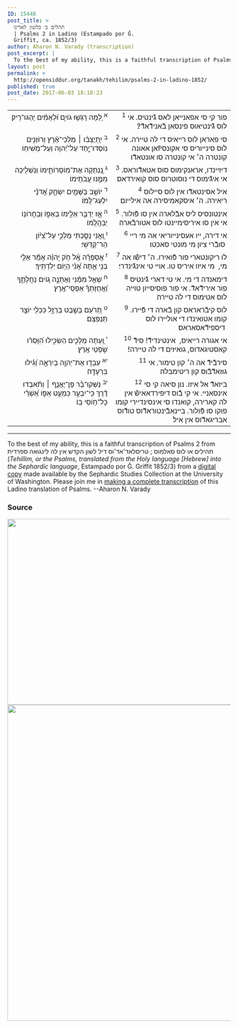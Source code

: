 ```yaml
---
ID: 15448
post_title: >
  תהלים ב׳ בלשון לאדינו
  | Psalms 2 in Ladino (Estampado por Ǧ.
  Griffit, ca. 1852/3)
author: Aharon N. Varady (transcription)
post_excerpt: |
  To the best of my ability, this is a faithful transcription of Psalms 2 from תהילים או לוס סאלמוס ; טריסלאד'אד'וס דיל לשון הקדש אין לה לינגואה ספרדית (<em>Tehillim, or the Psalms, translated from the Holy language [Hebrew] into the Sephardic language</em>, Estampado por Ǧ. Griffit 1852/3) from a <a href="http://digitalcollections.lib.washington.edu/cdm/compoundobject/collection/p16786coll3/id/2453/rec/3">digital copy</a> made available by the Sephardic Studies Collection at the University of Washington. Please join me in <a href="https://he.wikisource.org/wiki/%D7%9E%D7%A4%D7%AA%D7%97:Tehilim,_o_los_Salmos,_trezladados_del_leshon_ha-%E1%B8%B3odesh_en_la_lingua_Sefaradit.pdf">making a complete transcription</a> of this Ladino translation of Psalms. --Aharon N. Varady
layout: post
permalink: >
  http://opensiddur.org/tanakh/tehilim/psalms-2-in-ladino-1852/
published: true
post_date: 2017-06-03 18:18:23
---
```

<table style="margin-left: auto;margin-right: auto;">
<tbody>
<tr><td style="vertical-align:top;">
<div class="liturgy" style="text-align: right;"><span lang="he">
<sup>א</sup>&nbsp;לָ֭מָּה רָגְשׁ֣וּ גוֹיִ֑ם 
וּ֝לְאֻמִּ֗ים יֶהְגּוּ־רִֽיק׃
</span></div></td>

<td style="vertical-align:top;" width="53%">
<div class="ladino" style="text-align: right;"><span lang="he">
<sup>1</sup>&nbsp;‫פור‬‫ קי סי אפאנייאן לאס גﬞינטיס. 
אי לוס גﬞינטיאוס‬ ‫פינסאן בﬞאנידﬞאדﬞ?׃
</span></div></td></tr>


<tr><td style="vertical-align:top;" width="46%">
<div class="liturgy" style="text-align: right;"><span lang="he">
<sup>ב</sup>&nbsp;יִ֥תְיַצְּב֨וּ ׀ מַלְכֵי־אֶ֗רֶץ 
וְרוֹזְנִ֥ים נֽוֹסְדוּ־יָ֑חַד עַל־יְ֝הוָה וְעַל־מְשִׁיחֽוֹ׃
</span></div></td>

<td style="vertical-align:top;" width="53%">
<div class="ladino" style="text-align: right;"><span lang="he">
<sup>2</sup>&nbsp;‫סי פאראן לוס רייאיס די לה‬ ‫טיירה. 
אי לוס סינייוריס סי אקונסיזﬞאן אאונה קונטרה‬ ‫ה׳ אי קונטרה סו אונטאדﬞו׃
</span></div></td></tr>


<tr><td style="vertical-align:top;" width="46%">
<div class="liturgy" style="text-align: right;"><span lang="he">
<sup>ג</sup>&nbsp;נְֽ֭נַתְּקָה אֶת־מֽוֹסְרוֹתֵ֑ימוֹ 
וְנַשְׁלִ֖יכָה מִמֶּ֣נּוּ עֲבֹתֵֽימוֹ׃
</span></div></td>

<td style="vertical-align:top;" width="53%">
<div class="ladino" style="text-align: right;"><span lang="he">
<sup>3</sup>&nbsp;‫דיזיינדו, ‬אראנקימוס‬ סוס אטאדﬞוראס. 
אי איגﬞימוס די נוסוטרוס סוס קואירד‬אס׃
</span></div></td></tr>


<tr><td style="vertical-align:top;" width="46%">
<div class="liturgy" style="text-align: right;"><span lang="he">
<sup>ד</sup>&nbsp;יוֹשֵׁ֣ב בַּשָּׁמַ֣יִם יִשְׂחָ֑ק 
אֲ֝דֹנָ֗י יִלְעַג־לָֽמוֹ׃
</span></div></td>

<td style="vertical-align:top;" width="53%">
<div class="ladino" style="text-align: right;"><span lang="he">
<sup>4</sup>&nbsp;‫איל אסינטאדﬞו אין לוס סיילוס ריאירה. 
ה׳‬ איסקאמיסירה אה אילייום׃
</span></div></td></tr>


<tr><td style="vertical-align:top;" width="46%">
<div class="liturgy" style="text-align: right;"><span lang="he">
<sup>ה</sup>&nbsp;אָ֤ז יְדַבֵּ֣ר אֵלֵ֣ימוֹ בְאַפּ֑וֹ 
וּֽבַחֲרוֹנ֥וֹ יְבַהֲלֵֽמוֹ׃
</span></div></td>

<td style="vertical-align:top;" width="53%">
<div class="ladino" style="text-align: right;"><span lang="he">
<sup>5</sup>&nbsp;‫אינטונסיס ליס אבﬞלארה‬ ‫אין סו פﬞולור. 
אי אין סו איריסימיינטו לוס אטורבﬞ‬ארה׃
</span></div></td></tr>


<tr><td style="vertical-align:top;" width="46%">
<div class="liturgy" style="text-align: right;"><span lang="he">
<sup>ו</sup>&nbsp;וַ֭אֲנִי 
נָסַ֣כְתִּי מַלְכִּ֑י עַל־צִ֝יּ֗וֹן הַר־קָדְשִֽׁי׃
</span></div></td>

<td style="vertical-align:top;" width="53%">
<div class="ladino" style="text-align: right;"><span lang="he">
<sup>6</sup>&nbsp;‬אי דירה, 
‬ייו אעסינייוריאי אה מי ריי סובﬞרי ציון מי מונטי‬ סאכטו׃ ‫
</span></div></td></tr>


<tr><td style="vertical-align:top;" width="46%">
<div class="liturgy" style="text-align: right;"><span lang="he">
<sup>ז</sup>&nbsp;אֲסַפְּרָ֗ה אֶֽ֫ל חֹ֥ק 
יְֽהוָ֗ה אָמַ֘ר 
אֵלַ֥י בְּנִ֥י אַ֑תָּה 
אֲ֝נִ֗י הַיּ֥וֹם יְלִדְתִּֽיךָ׃
</span></div></td>

<td style="vertical-align:top;" width="53%">
<div class="ladino" style="text-align: right;"><span lang="he">
<sup>7</sup>&nbsp;לו ריקונטארי פור פﬞואירו. 
ה׳ דישﬞו אה מי,‬‬ ‫
מי איזו איריס טו. 
אויי טי אינגﬞינדרי׃
</span></div></td></tr>


<tr><td style="vertical-align:top;" width="46%">
<div class="liturgy" style="text-align: right;"><span lang="he">
<sup>ח</sup>&nbsp;שְׁאַ֤ל מִמֶּ֗נִּי 
וְאֶתְּנָ֣ה ג֭וֹיִם נַחֲלָתֶ֑ךָ 
וַ֝אֲחֻזָּתְךָ֗ אַפְסֵי־אָֽרֶץ׃
</span></div></td>

<td style="vertical-align:top;" width="53%">
<div class="ladino" style="text-align: right;"><span lang="he">
<sup>8</sup>&nbsp;דימאנדה די מי. 
אי טי דארי גﬞינטיס פור אירידﬞאדﬞ. 
אי פור פוסיסייון‬ טוייה לוס אטימוס די לה טיירה׃
</span></div></td></tr>


<tr><td style="vertical-align:top;" width="46%">
<div class="liturgy" style="text-align: right;"><span lang="he">
<sup>ט</sup>&nbsp;תְּ֭רֹעֵם בְּשֵׁ֣בֶט בַּרְזֶ֑ל 
כִּכְלִ֖י יוֹצֵ֣ר תְּנַפְּצֵֽם׃
</span></div></td>

<td style="vertical-align:top;" width="53%">
<div class="ladino" style="text-align: right;"><span lang="he">
<sup>9</sup>&nbsp;‫לוס קיבﬞראראס קון‬ בﬞ‬ארה די פﬞיירו. 
קומו אטואינדו די אוליירו לוס דיספידﬞאסאראס׃ ‫
</span></div></td></tr>


<tr><td style="vertical-align:top;" width="46%">
<div class="liturgy" style="text-align: right;"><span lang="he">
<sup>י</sup>&nbsp;וְ֭עַתָּה מְלָכִ֣ים 
הַשְׂכִּ֑ילוּ 
הִ֝וָּסְר֗וּ 
שֹׁ֣פְטֵי אָֽרֶץ׃
</span></div></td>

<td style="vertical-align:top;" width="53%">
<div class="ladino" style="text-align: right;"><span lang="he">
<sup>10</sup>&nbsp;אי אגורה רייאיס, ‬
אינטינדידﬞ! 
סידﬞ קאס‫טיגאדוס, 
‬גואיזים די לה טיירה!׃‬‬
</span></div></td></tr>


<tr><td style="vertical-align:top;" width="46%">
<div class="liturgy" style="text-align: right;"><span lang="he">
<sup>יא</sup>&nbsp;עִבְד֣וּ אֶת־יְהוָ֣ה בְּיִרְאָ֑ה 
וְ֝גִ֗ילוּ בִּרְעָדָֽה׃
</span></div></td>

<td style="vertical-align:top;" width="53%">
<div class="ladino" style="text-align: right;"><span lang="he">
<sup>11</sup>&nbsp;‫סירבﬞ‬ידﬞ אה ה׳ קון‬ ‬טימור. 
אי גוז‬אדﬞבﬞ‬וס קון ריטימב‬לה׃
</span></div></td></tr>


<tr><td style="vertical-align:top;" width="46%">
<div class="liturgy" style="text-align: right;"><span lang="he">
<sup>יב</sup>&nbsp;נַשְּׁקוּ־בַ֡ר 
פֶּן־יֶאֱנַ֤ף ׀ 
וְתֹ֬אבְדוּ דֶ֗רֶךְ 
כִּֽי־יִבְעַ֣ר כִּמְעַ֣ט אַפּ֑וֹ 
אַ֝שְׁרֵ֗י כָּל־ח֥וֹסֵי בֽוֹ׃
</span></div></td>

<td style="vertical-align:top;">
<div class="ladino" style="text-align: right;"><span lang="he">
<sup>12</sup>&nbsp;ב‬יזאדﬞ אל איזו. 
נון סיאה קי סי אינסאניי. 
אי קי בﬞ‬וס דיפירדאאישﬞ אין לה‬ ‫קארירה, 
‬קואנדו סי אינסינדיירי קומו פוקו סו פﬞולור.‬‬ 
ב‬יינאבﬞ‬ינטוראדﬞוס טודﬞוס אב‬ריגאדﬞוס אין איל׃
</span></div></td>
</tr>
</tbody></table>

<hr />

To the best of my ability, this is a faithful transcription of Psalms 2 from תהילים או לוס סאלמוס ; טריסלאד'אד'וס דיל לשון הקדש אין לה לינגואה ספרדית (<em>Tehillim, or the Psalms, translated from the Holy language [Hebrew] into the Sephardic language</em>, Estampado por Ǧ. Griffit 1852/3) from a <a href="http://digitalcollections.lib.washington.edu/cdm/compoundobject/collection/p16786coll3/id/2453/rec/3">digital copy</a> made available by the Sephardic Studies Collection at the University of Washington. Please join me in <a href="https://he.wikisource.org/wiki/%D7%9E%D7%A4%D7%AA%D7%97:Tehilim,_o_los_Salmos,_trezladados_del_leshon_ha-%E1%B8%B3odesh_en_la_lingua_Sefaradit.pdf">making a complete transcription</a> of this Ladino translation of Psalms. --Aharon N. Varady

<h3>Source</h3>

<a href="https://he.wikisource.org/wiki/עמוד:Tehilim,_o_los_Salmos,_trezladados_del_leshon_ha-ḳodesh_en_la_lingua_Sefaradit.pdf/2"><img src="http://opensiddur.org/wp-content/uploads/2017/06/page-2-Tehilim_o_los_Salmos_trezladados_del_leshon_ha-ḳodesh_en_la_lingua_Sefaradit.pdf.jpg" alt="" width="820" height="420" class="aligncenter size-full wp-image-15449" /></a><a href="https://he.wikisource.org/wiki/עמוד:Tehilim,_o_los_Salmos,_trezladados_del_leshon_ha-ḳodesh_en_la_lingua_Sefaradit.pdf/3"><img src="http://opensiddur.org/wp-content/uploads/2017/06/page-3-Tehilim_o_los_Salmos_trezladados_del_leshon_ha-ḳodesh_en_la_lingua_Sefaradit.pdf.jpg" alt="" width="820" height="714" class="aligncenter size-full wp-image-15450" /></a>